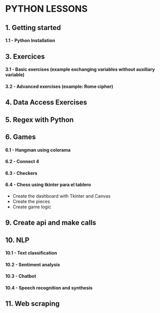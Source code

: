 # PYTHON LESSONS

## 1. Getting started 
#### 1.1 - Python Installation

##

## 3. Exercices
#### 3.1 - Basic exercises (example exchanging variables without auxiliary variable)
#### 3.2 - Advanced exercises (example: Rome cipher)

##

## 4. Data Access Exercises

##

## 5. Regex with Python

##

## 6. Games
#### 6.1 - Hangman using colorama
#### 6.2 - Connect 4
#### 6.3 - Checkers
#### 6.4 - Chess using tkinter para el tablero
   - Create the dashboard with Tkinter and Canvas
   - Create the pieces
   - Create game logic

##

## 9. Create api and make calls

##

## 10. NLP
#### 10.1 - Text classification
#### 10.2 - Sentiment analysis
#### 10.3 - Chatbot
#### 10.4 - Speech recognition and synthesis

##

## 11. Web scraping

##
